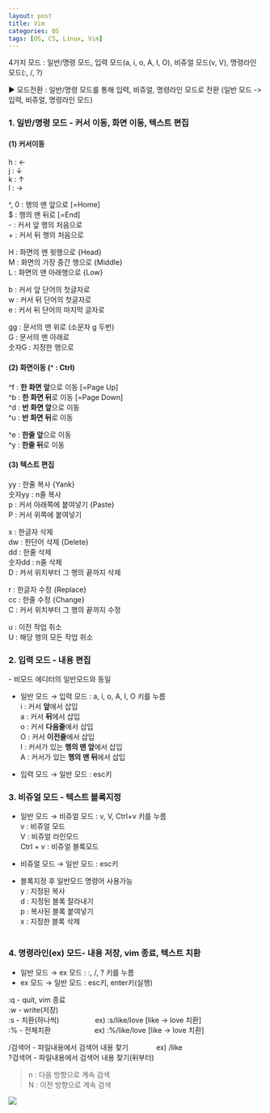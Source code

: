 ```yaml
---
layout: post
title: Vim
categories: OS
tags: [OS, CS, Linux, Vim]
---
```


4가지 모드 : 일반/명령 모드, 입력 모드(a, i, o, A, I, O), 비쥬얼 모드(v, V), 명령라인 모드(:, /, ?)

▶ 모드전환 : 일반/명령 모드를 통해 입력, 비쥬얼, 명령라인 모드로 전환 (일반 모드 -> 입력, 비쥬얼, 명령라인 모드)

### 1\. 일반/명령 모드 - 커서 이동, 화면 이동, 텍스트 편집

#### (1) 커서이동  
h : ←  
j : ↓  
k : ↑  
l : →  

^, 0 : 행의 맨 앞으로  [=Home]  
$ : 행의 맨 뒤로   [=End]   
\- : 커서 앞 행의 처음으로   
\+ : 커서 뒤 행의 처음으로 

H : 화면의 맨 윗행으로  {Head}  
M : 화면의 가장 중간 행으로  {Middle}  
L : 화면의 맨 아래행으로  {Low}  

b : 커서 앞 단어의 첫글자로  
w : 커서 뒤 단어의 첫글자로  
e : 커서 뒤 단어의 마지막 글자로  

gg : 문서의 맨 위로  (소문자 g 두번)  
G : 문서의 맨 아래로  
숫자G : 지정한 행으로 

#### (2) 화면이동 (^ : Ctrl)  
^f : **한 화면 앞**으로 이동  [=Page Up]    
^b : **한 화면 뒤**로 이동  [=Page Down]  
^d : **반 화면 앞**으로 이동  
^u : **반 화면 뒤**로 이동  

^e : **한줄 앞**으로 이동  
^y : **한줄 뒤**로 이동  

#### (3) 텍스트 편집   
yy : 한줄 복사  {Yank}  
숫자yy : n줄 복사  
p : 커서 아래쪽에 붙여넣기  {Paste}  
P : 커서 위쪽에 붙여넣기  

x : 한글자 삭제  
dw : 한단어 삭제  {Delete}  
dd : 한줄 삭제  
숫자dd : n줄 삭제  
D : 커서 위치부터 그 행의 끝까지 삭제  

r : 한글자 수정  {Replace}  
cc : 한줄 수정 {Change}  
C : 커서 위치부터 그 행의 끝까지 수정

u : 이전 작업 취소  
U : 해당 행의 모든 작업 취소  

### 2\. 입력 모드 - 내용 편집
 \- 비모드 에디터의 일반모드와 동일

* 일반 모드 → 입력 모드 : a, i, o, A, I, O 키를 누름  
    i : 커서 **앞**에서 삽입  
    a : 커서 **뒤**에서 삽입  
    o : 커서 **다음줄**에서 삽입  
    O : 커서 **이전줄**에서 삽입  
    I : 커서가 있는 **행의 맨 앞**에서 삽입  
    A : 커서가 있는 **행의 맨 뒤**에서 삽입  

* 입력 모드 → 일반 모드 : esc키

### 3\. 비쥬얼 모드 - 텍스트 블록지정

* 일반 모드 → 비쥬얼 모드 : v, V, Ctrl+v 키를 누름  
  v : 비쥬얼 모드   
  V : 비쥬얼 라인모드  
  Ctrl + v : 비쥬얼 블록모드  
 
* 비쥬얼 모드 → 일반 모드 : esc키

* 블록지정 후 일반모드 명령어 사용가능   
  y : 지정된 복사  
  d : 지정된 블록 잘라내기  
  p : 복사된 블록 붙여넣기  
  x : 지정한 블록 삭제  
  

### 4\. 명령라인(ex) 모드- 내용 저장, vim 종료, 텍스트 치환

* 일반 모드 → ex 모드 : :, /, ? 키를 누름  
* ex 모드 → 일반 모드 : esc키, enter키(실행)

:q - quit, vim 종료  
:w - write(저장)  
:s - 치환(하나씩)                  ex) :s/like/love \[like -> love 치환\]  
:% - 전체치환                      ex) :%/like/love \[like -> love 치환\]  

/검색어 - 파일내용에서 검색어 내용 찾기              ex) /like  
?검색어 - 파일내용에서 검색어 내용 찾기(뒤부터)
> n : 다음 방향으로 계속 검색  
> N : 이전 방향으로 계속 검색


![](https://img1.daumcdn.net/thumb/R1280x0/?scode=mtistory2&fname=https%3A%2F%2Fblog.kakaocdn.net%2Fdn%2FrbPIH%2FbtqxFTBNmFe%2FOLQD2v4Ub4AIsFOilpHLpK%2Fimg.jpg)